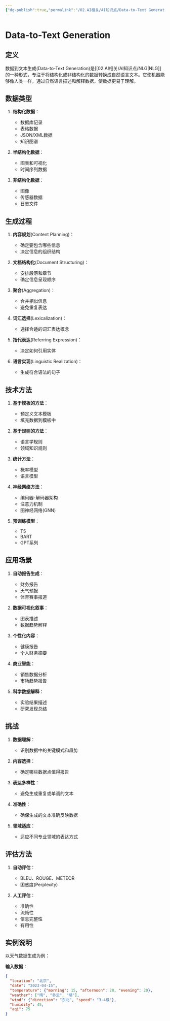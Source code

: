 ```yaml
---
{"dg-publish":true,"permalink":"/02.AI相关/AI知识点/Data-to-Text Generation/","tags":["AI","NLP","NLG"]}
---
```



# Data-to-Text Generation

## 定义
数据到文本生成(Data-to-Text Generation)是[[02.AI相关/AI知识点/NLG\|NLG]]的一种形式，专注于将结构化或非结构化的数据转换成自然语言文本。它使机器能够像人类一样，通过自然语言描述和解释数据，使数据更易于理解。

## 数据类型
1. **结构化数据**：
   - 数据库记录
   - 表格数据
   - JSON/XML数据
   - 知识图谱
   
2. **半结构化数据**：
   - 图表和可视化
   - 时间序列数据
   
3. **非结构化数据**：
   - 图像
   - 传感器数据
   - 日志文件

## 生成过程
1. **内容规划**(Content Planning)：
   - 确定要包含哪些信息
   - 决定信息的组织结构
   
2. **文档结构化**(Document Structuring)：
   - 安排段落和章节
   - 确定信息呈现顺序
   
3. **聚合**(Aggregation)：
   - 合并相似信息
   - 避免重复表达
   
4. **词汇选择**(Lexicalization)：
   - 选择合适的词汇表达概念
   
5. **指代表达**(Referring Expression)：
   - 决定如何引用实体
   
6. **语言实现**(Linguistic Realization)：
   - 生成符合语法的句子

## 技术方法
1. **基于模板的方法**：
   - 预定义文本模板
   - 填充数据到模板中
   
2. **基于规则的方法**：
   - 语言学规则
   - 领域知识规则
   
3. **统计方法**：
   - 概率模型
   - 语言模型
   
4. **神经网络方法**：
   - 编码器-解码器架构
   - 注意力机制
   - 图神经网络(GNN)
   
5. **预训练模型**：
   - T5
   - BART
   - GPT系列

## 应用场景
1. **自动报告生成**：
   - 财务报告
   - 天气预报
   - 体育赛事报道
   
2. **数据可视化叙事**：
   - 图表描述
   - 数据趋势解释
   
3. **个性化内容**：
   - 健康报告
   - 个人财务摘要
   
4. **商业智能**：
   - 销售数据分析
   - 市场趋势报告
   
5. **科学数据解释**：
   - 实验结果描述
   - 研究发现总结

## 挑战
1. **数据理解**：
   - 识别数据中的关键模式和趋势
   
2. **内容选择**：
   - 确定哪些数据点值得报告
   
3. **表达多样性**：
   - 避免生成重复或单调的文本
   
4. **准确性**：
   - 确保生成的文本准确反映数据
   
5. **领域适应**：
   - 适应不同专业领域的表达方式

## 评估方法
1. **自动评估**：
   - BLEU、ROUGE、METEOR
   - 困惑度(Perplexity)
   
2. **人工评估**：
   - 准确性
   - 流畅性
   - 信息完整性
   - 有用性

## 实例说明
以天气数据生成为例：

**输入数据**：
```json
{
  "location": "北京",
  "date": "2023-04-15",
  "temperature": {"morning": 15, "afternoon": 28, "evening": 20},
  "weather": ["晴", "多云", "晴"],
  "wind": {"direction": "东北", "speed": "3-4级"},
  "humidity": 45,
  "aqi": 75
}